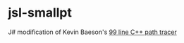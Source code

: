 # jsl-smallpt

J# modification of Kevin Baeson's [99 line C++ path tracer](http://www.kevinbeason.com/smallpt/)
